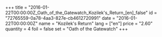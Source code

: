 +++
title = "2016-01-22T00:00:00Z_Oath_of_the_Gatewatch_Kozilek's_Return_[en]_false"
id = "72765559-0a78-4aa3-827e-cb4612720991"
date = "2016-01-22T00:00:00Z"
name = "Kozilek's Return"
lang = ["en"]
price = "2.60"
quantity = 4
foil = false
set = "Oath of the Gatewatch"
+++
